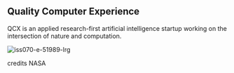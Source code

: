 
## Quality Computer Experience 
QCX is an applied research-first artificial intelligence startup working on the intersection of nature and computation. 


![iss070-e-51989-lrg](https://github.com/user-attachments/assets/41090b49-00fc-430e-b804-eb7287a79eb6)

credits NASA





